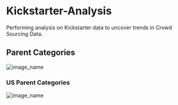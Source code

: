 # Kickstarter-Analysis
Performing analysis on Kickstarter data to uncover trends in Crowd Sourcing Data.


## Parent Categories
![image_name](path/to/image_name.png)

### US Parent Categories
![image_name](path/to/image_name.png)

